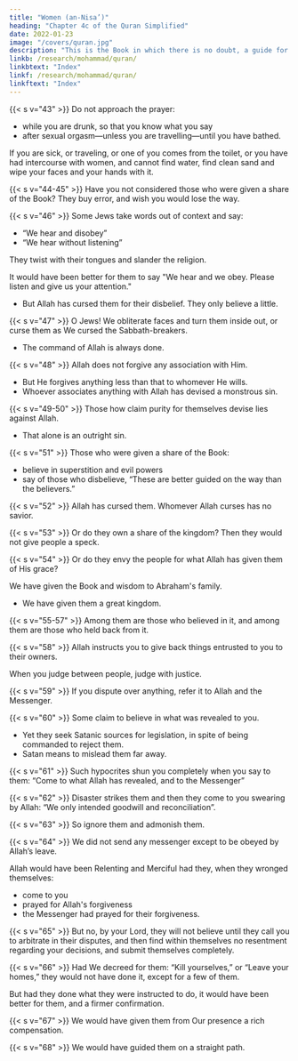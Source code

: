 ```yaml
---
title: "Women (an-Nisa’)"
heading: "Chapter 4c of the Quran Simplified"
date: 2022-01-23
image: "/covers/quran.jpg"
description: "This is the Book in which there is no doubt, a guide for the righteous."
linkb: /research/mohammad/quran/
linkbtext: "Index"
linkf: /research/mohammad/quran/
linkftext: "Index"
---
```



{{< s v="43" >}} Do not approach the prayer:
- while you are drunk, so that you know what you say
- after sexual orgasm—unless you are travelling—until you have bathed. 

If you are sick, or traveling, or one of you comes from the toilet, or you have had
intercourse with women, and cannot find water, find clean sand and wipe your faces and your hands with it.


{{< s v="44-45" >}} Have you not considered those who were given a share of the Book? They buy error, and wish you would lose the way.

<!-- {{< s v="45" >}} But Allah knows your enemies best. Allah is sufficient as a Protector, and Allah is suffi-
cient as a Supporter. -->

{{< s v="46" >}} Some Jews take words out of context and say:
- “We hear and disobey”
- “We hear without listening”

They twist with their tongues and slander the religion. 

It would have been better for them to say "We hear and we obey. Please listen and give us your attention."
- But Allah has cursed them for their disbelief. They only believe a little.


{{< s v="47" >}} O Jews<!-- you who were given the Book -->! <!-- Believe in what We sent down before --> We obliterate faces and turn them inside out, or curse them as We cursed the Sabbath-breakers. 
- The command of Allah is always done.
<!-- It confirms what you have -->

{{< s v="48" >}} Allah does not forgive any association with Him. 
- But He forgives anything less than that to whomever He wills. 
- Whoever associates anything with Allah has devised a monstrous sin.

{{< s v="49-50" >}} Those how claim purity for themselves devise lies against Allah. 
- That alone is an outright sin.
<!-- - Rather, Allah purifies whom He wills, and they will not be wronged a whit. -->


{{< s v="51" >}} Those who were given a share of the Book:
- believe in superstition and evil powers
- say of those who disbelieve, “These are better guided on the way than the believers.”

{{< s v="52" >}} Allah has cursed them. Whomever Allah curses has no savior.

{{< s v="53" >}} Or do they own a share of the kingdom? Then they would not give people a speck.

{{< s v="54" >}} Or do they envy the people for what Allah has given them of His grace? 

We have given the Book and wisdom to Abraham's family.
- We have given them a great kingdom.

{{< s v="55-57" >}} Among them are those who believed in it, and among them are those who held back from it.

<!-- {{< s v="56" >}} We will scorch those who reject Our revelations. 
- Every time their skins are cooked, We will replace them with other skins, so they will experience the suffering. -->

<!-- {{< s v="57" >}} Those who believe and do good deeds We will admit into Gardens beneath which rivers flow, abiding therein forever. 
- They will have purified spouses therein -->
<!-- and We will admit them into a shady shade. -->



{{< s v="58" >}} Allah instructs you to give back things entrusted to you to their owners. 

When you judge between people, judge with justice. <!-- Al-lah’s instructions to you are excellent.  -->

{{< s v="59" >}} <!-- Obey Allah and obey the Messenger and those in authority among you. --> If you dispute over anything, refer it to Allah and the Messenger<!-- if you believe in Allah and the Last Day -->. 

<!-- That is best, and a most excellent determination. -->

{{< s v="60" >}} Some claim to believe in what was revealed to you<!-- , and in what was revealed before you -->. 
- Yet they seek Satanic sources for legislation, in spite of being commanded to reject them. 
- Satan means to mislead them far away.

{{< s v="61" >}} Such hypocrites shun you completely when you say to them: “Come to what Allah has revealed, and to the Messenger”

{{< s v="62" >}} Disaster strikes them <!-- because what their hands have put forward, --> and then they come to you swearing by Allah: “We only intended goodwill and reconciliation”.

{{< s v="63" >}} <!-- They are those whom Allah knows what is in their hearts. --> So ignore them and admonish them. <!-- , and say to them concerning themselves penetrating words. -->

{{< s v="64" >}} We did not send any messenger except to be obeyed by Allah’s leave. 

Allah would have been Relenting and Merciful had they, when they wronged themselves:
- come to you
- prayed for Allah's forgiveness
- the Messenger had prayed for their forgiveness.

{{< s v="65" >}} But no, by your Lord, they will not believe until they call you to arbitrate in their disputes, and then find within themselves no resentment regarding your decisions, and submit themselves completely.

{{< s v="66" >}} Had We decreed for them: “Kill yourselves,” or “Leave your homes,” they would not have done it, except for a few of them. 

But had they done what they were instructed to do, it would have been better for them, and a firmer confirmation.

{{< s v="67" >}} We would have given them from Our presence a rich compensation.

{{< s v="68" >}} We would have guided them on a straight path.

